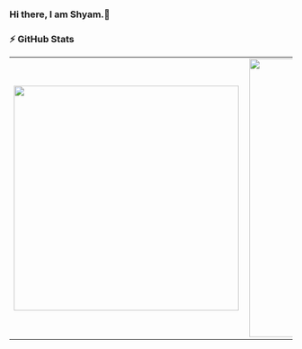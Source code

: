 ### Hi there, I am Shyam.👋

<!--
**schoudhary101/schoudhary101** is a ✨ _special_ ✨ repository because its `README.md` (this file) appears on your GitHub profile.

## I'm a Machine Learning Engineer.!!

Here are some ideas to get you started:

- 🌱 I’m currently learning Distributed Systems.
- 👯 I’m looking to collaborate on anything challenging.
- 💬 Ask me about Python, Computer Vision.
- 📫 How to reach me: [<img align="left" alt="LinkedIn" src="https://img.shields.io/badge/linkedin-%230077B5.svg?&style=for-the-badge&logo=linkedin&logoColor=white" />][https://www.linkedin.com/in/schoudhary101/]
- 😄 Pronouns: He/Mr.
- ⚡ How would I describe myself: [3 words (Hardworking, Alphamale, Jackhammer)](https://youtu.be/JJzMUqXrQrE?t=21)
-->

### :zap: GitHub Stats

<center>
  <table>
    <tr>
        <td><img width="400px" align="left" src="https://github-readme-stats.schoudhary101.vercel.app/api/top-langs/?username=schoudhary101&hide=html&layout=compact&theme=buefy" /></td>
        <td><img width="495px" align="left" src="https://github-readme-stats.schoudhary101.vercel.app/api?username=schoudhary101&hide=html&layout=compact&theme=buefy"/></td>
    </tr>   
  </table>
</center>
